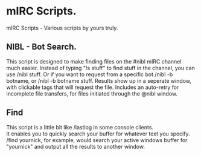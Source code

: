 # mIRC Scripts.
mIRC Scripts - Various scripts by yours truly.  


## NIBL - Bot Search.  
This script is designed to make finding files on the #nibl mIRC channel much easier.
Instead of typing "!s stuff" to find stuff in the channel, you can use /nibl stuff.
Or if you want to request from a specific bot /nibl -b botname, or /nibl -b botname stuff.
Results show up in a seperate window, with clickable tags that will request the file.
Includes an auto-retry for incomplete file transfers, for files initiated through the @nibl window.


## Find
This script is a little bit like /lastlog in some console clients.  
It enables you to quickly search your buffer for whatever text you specify. 
/find yournick, for example, would search your active windows buffer for "yournick" and output all the results to another window.
